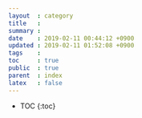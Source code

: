 ```yaml
---
layout  : category
title   : 
summary : 
date    : 2019-02-11 00:44:12 +0900
updated : 2019-02-11 01:52:08 +0900
tags    : 
toc     : true
public  : true
parent  : index
latex   : false
---
```

* TOC
{:toc}

